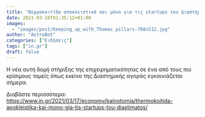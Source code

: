 ```yaml
---
title: "Θερμοκοιτίδα αποκλειστικά και μόνο για τις startups του Διαστήματος"
date: 2021-03-18T01:35:12+01:00
images:
  - "images/post/Keeping_up_with_Thomas_pillars-768x512.jpg"
author: "AstroBot"
categories: ["Ειδήσεις"]
tags: ["in.gr"]
draft: false
---
```


Η νέα αυτή δομή στήριξης της επιχειρηματικότητας σε ένα από τους πιο κρίσιμους τομείς όπως εκείνο της Διαστημικής αγοράς  εγκαινιάζεται σήμερα.

Διαβάστε περισσότερα: https://www.in.gr/2021/03/17/economy/kainotomia/thermokoitida-apokleistika-kai-mono-gia-tis-startups-tou-diastimatos/
